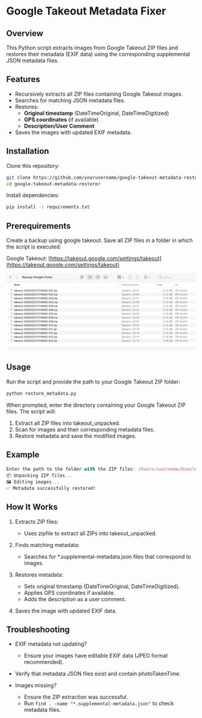 # Google Takeout Metadata Fixer

## Overview
This Python script extracts images from Google Takeout ZIP files and restores their metadata (EXIF data) using the corresponding supplemental JSON metadata files.

## Features
- Recursively extracts all ZIP files containing Google Takeout images.
- Searches for matching JSON metadata files.
- Restores:
  - **Original timestamp** (DateTimeOriginal, DateTimeDigitized)
  - **GPS coordinates** (if available)
  - **Description/User Comment**
- Saves the images with updated EXIF metadata.

## Installation

Clone this repository:

``` sh
git clone https://github.com/yourusername/google-takeout-metadata-restorer.git
cd google-takeout-metadata-restorer
```
Install dependencies:

```sh
pip install -r requirements.txt
```


## Prerequirements

Create a backup using google takeout. Save all ZIP files in a folder in which the script is executed.

Google Takeout: [https://takeout.google.com/settings/takeout](https://takeout.google.com/settings/takeout)

![alt text](docs/google-backup-photos.png "google backup photos")


## Usage

Run the script and provide the path to your Google Takeout ZIP folder:

```sh
python restore_metadata.py
```

When prompted, enter the directory containing your Google Takeout ZIP files. The script will:

1. Extract all ZIP files into takeout_unpacked.
2. Scan for images and their corresponding metadata files.
3. Restore metadata and save the modified images.

## Example

```javascript
Enter the path to the folder with the ZIP files: /Users/username/Downloads/Takeout
📦 Unpacking ZIP files...
🖼️ Editing images...
✅ Metadata successfully restored!
```

## How It Works

1. Extracts ZIP files:

    * Uses zipfile to extract all ZIPs into takeout_unpacked.

2. Finds matching metadata:

    * Searches for *.supplemental-metadata.json files that correspond to images.

3. Restores metadata:

    * Sets original timestamp (DateTimeOriginal, DateTimeDigitized).
    * Applies GPS coordinates if available.
    * Adds the description as a user comment.

4. Saves the image with updated EXIF data.

## Troubleshooting

* EXIF metadata not updating?
    * Ensure your images have editable EXIF data (JPEG format recommended).
* Verify that metadata JSON files exist and contain photoTakenTime.

* Images missing?
    * Ensure the ZIP extraction was successful.
    * Run ```find . -name "*.supplemental-metadata.json"``` to check metadata files.

